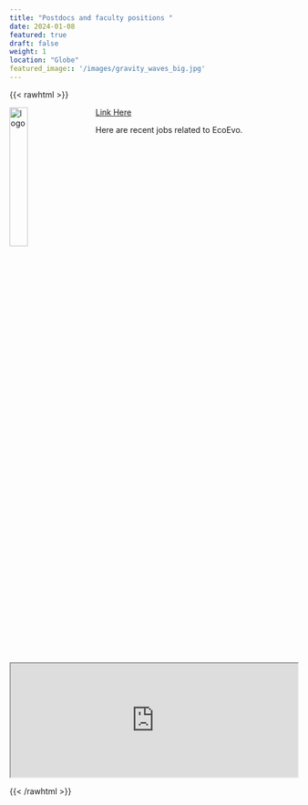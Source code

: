 ```yaml
---
title: "Postdocs and faculty positions "
date: 2024-01-08
featured: true
draft: false
weight: 1
location: "Globe"
featured_image:: '/images/gravity_waves_big.jpg'
---
```

{{< rawhtml >}}
<div>
<img src="/Jobs/images/IAP_square.png" alt="logo" style="float:left;width:25%;height:25%;padding:0 25px 0 0;">
<!--<h2> Advisor: Claudia Stephan </h2>-->    
<a href="https://docs.google.com/spreadsheets/d/1Fvh1BZANNKsn8oVqqN2V4mQtKjpivU7fGqygNTTRAj8/edit#gid=1864294017">Link Here</a>

<p> Here are recent jobs related to EcoEvo.

  <iframe src="https://docs.google.com/spreadsheets/d/e/2PACX-1vSf-BdXCl24ABDOm2-9aK5zFzrTuUPkIwJ_5T8uDeInEJ_e9vV_qJ6mSIsZw2Ryq6A1n3ODocLzhxiF/pubhtml?gid=1864294017&single=true&widget=true&headers=false" width="100%" height="200"></iframe>

</p>
</div>
{{< /rawhtml >}}
<!--more-->

